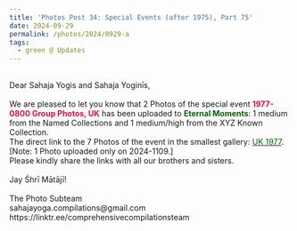 ```yaml
---
title: 'Photos Post 34: Special Events (after 1975), Part 75'
date: 2024-09-29
permalink: /photos/2024/0929-a
tags:
  - green @ Updates
---
```


<p>
<br>
Dear Sahaja Yogis and Sahaja Yoginīs,<br>
<br>
We are pleased to let you know that 2 Photos of the special event <font color="Crimson"><b>1977-0800 Group Photos, UK</b></font> has been uploaded to <font color="DarkGreen"><b>Eternal Moments</b></font>: 1 medium from the Named Collections and 1 medium/high from the XYZ Known Collection.<br>
The direct link to the 7 Photos of the event in the smallest gallery: <a href="https://eternalmoments.smugmug.com/Countries/UK/1977"><font color="DarkGreen">UK 1977</font></a>.<br>
[Note: 1 Photo uploaded only on 2024-1109.]<br>
Please kindly share the links with all our brothers and sisters.<br>
<br>
Jay Śhrī Mātājī!<br>
<br>
The Photo Subteam<br>
sahajayoga.compilations@gmail.com<br>
https://linktr.ee/comprehensivecompilationsteam
</p>